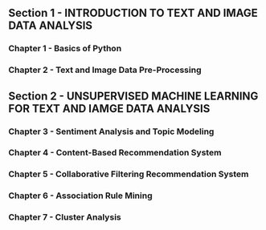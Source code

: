## Section 1 - INTRODUCTION TO TEXT AND IMAGE DATA ANALYSIS

### Chapter 1 - Basics of Python
### Chapter 2 - Text and Image Data Pre-Processing

## Section 2 - UNSUPERVISED MACHINE LEARNING FOR TEXT AND IAMGE DATA ANALYSIS

### Chapter 3 - Sentiment Analysis and Topic Modeling
### Chapter 4 - Content-Based Recommendation System
### Chapter 5 - Collaborative Filtering Recommendation System
### Chapter 6 - Association Rule Mining
### Chapter 7 - Cluster Analysis
